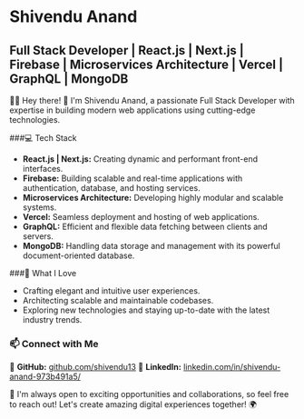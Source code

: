 # Shivendu Anand

## Full Stack Developer | React.js | Next.js | Firebase | Microservices Architecture | Vercel | GraphQL | MongoDB

👨‍💻 Hey there! 👋 I'm Shivendu Anand, a passionate Full Stack Developer with expertise in building modern web applications using cutting-edge technologies.

###💻 Tech Stack

- **React.js | Next.js:** Creating dynamic and performant front-end interfaces.
- **Firebase:** Building scalable and real-time applications with authentication, database, and hosting services.
- **Microservices Architecture:** Developing highly modular and scalable systems.
- **Vercel:** Seamless deployment and hosting of web applications.
- **GraphQL:** Efficient and flexible data fetching between clients and servers.
- **MongoDB:** Handling data storage and management with its powerful document-oriented database.

###🌟 What I Love

- Crafting elegant and intuitive user experiences.
- Architecting scalable and maintainable codebases.
- Exploring new technologies and staying up-to-date with the latest industry trends.

### 📫 Connect with Me

🔗 **GitHub:** [github.com/shivendu13](https://github.com/shivendu13)
🔗 **LinkedIn:** [linkedin.com/in/shivendu-anand-973b491a5/](https://linkedin.com/in/shivendu-anand-973b491a5/)

🎯 I'm always open to exciting opportunities and collaborations, so feel free to reach out! Let's create amazing digital experiences together! 🌍
